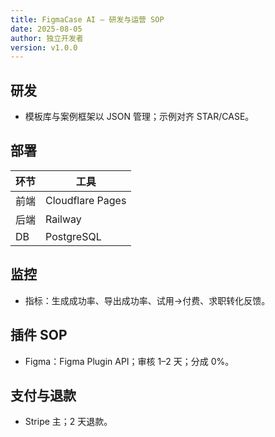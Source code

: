 ```yaml
---
title: FigmaCase AI — 研发与运营 SOP
date: 2025-08-05
author: 独立开发者
version: v1.0.0
---
```


## 研发

- 模板库与案例框架以 JSON 管理；示例对齐 STAR/CASE。

## 部署

| 环节 | 工具 |
|---|---|
| 前端 | Cloudflare Pages |
| 后端 | Railway |
| DB | PostgreSQL |

## 监控

- 指标：生成成功率、导出成功率、试用→付费、求职转化反馈。

## 插件 SOP

- Figma：Figma Plugin API；审核 1–2 天；分成 0%。

## 支付与退款

- Stripe 主；2 天退款。

